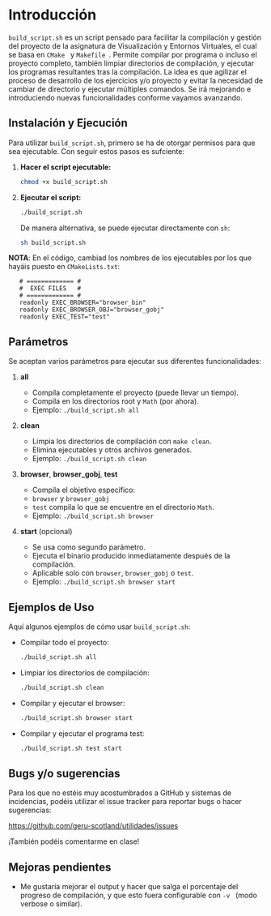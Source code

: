 # Introducción
`build_script.sh` es un script pensado para facilitar la compilación y gestión del proyecto de la asignatura de Visualización y Entornos Virtuales, el cual se basa en  ```CMake ``` y  ```Makefile ```. Permite compilar por programa o incluso el proyecto completo, también limpiar directorios de compilación, y ejecutar los programas resultantes tras la compilación. La idea es que agilizar el proceso de desarrollo de los ejercicios y/o proyecto y evitar la necesidad de cambiar de directorio y ejecutar múltiples comandos. Se irá mejorando e introduciendo nuevas funcionalidades conforme vayamos avanzando.

## Instalación y Ejecución
Para utilizar `build_script.sh`, primero se ha de otorgar permisos para que sea ejecutable. Con seguir estos pasos es sufciente:

1. **Hacer el script ejecutable:**
   ```bash
   chmod +x build_script.sh
   ```
2. **Ejecutar el script:**
   ```bash
   ./build_script.sh
   ```

   De manera alternativa, se puede ejecutar directamente con `sh`:
   ```bash
   sh build_script.sh
   ``` 
**NOTA**:
En el código, cambiad los nombres de los ejecutables por los que hayáis puesto en ```CMakeLists.txt```:
```
   # ============= #
   #  EXEC FILES   #
   # ============= #
   readonly EXEC_BROWSER="browser_bin"
   readonly EXEC_BROWSER_OBJ="browser_gobj"
   readonly EXEC_TEST="test"
```
## Parámetros
Se aceptan varios parámetros para ejecutar sus diferentes funcionalidades:

1. **all**
   - Compila completamente el proyecto (puede llevar un tiempo).
   - Compila en los directorios root y `Math` (por ahora).
   - Ejemplo: `./build_script.sh all`

2. **clean**
   - Limpia los directorios de compilación con `make clean`.
   - Elimina ejecutables y otros archivos generados.
   - Ejemplo: `./build_script.sh clean`

3. **browser**, **browser_gobj**, **test**
   - Compila el objetivo específico:
   - `browser` y `browser_gobj`
   - `test` compila lo que se encuentre en el directorio `Math`.
   - Ejemplo: `./build_script.sh browser`

4. **start** (opcional)
   - Se usa como segundo parámetro.
   - Ejecuta el binario producido inmediatamente después de la compilación.
   - Aplicable solo con `browser`, `browser_gobj` o `test`.
   - Ejemplo: `./build_script.sh browser start`

## Ejemplos de Uso
Aquí algunos ejemplos de cómo usar `build_script.sh`:

- Compilar todo el proyecto:
  ```bash
  ./build_script.sh all
  ```
- Limpiar los directorios de compilación:
  ```bash
  ./build_script.sh clean
  ```
- Compilar y ejecutar el browser:
  ```bash
  ./build_script.sh browser start
  ```
- Compilar y ejecutar el programa test:
  ```bash
  ./build_script.sh test start
  ```

## Bugs y/o sugerencias
Para los que no estéis muy acostumbrados a GitHub y sistemas de incidencias, podéis utilizar el issue tracker para reportar bugs o hacer sugerencias:

https://github.com/geru-scotland/utilidades/issues

¡También podéis comentarme en clase!

## Mejoras pendientes
- Me gustaría mejorar el output y hacer que salga el porcentaje del progreso de compilación, y que esto fuera configurable con ```-v ``` (modo verbose o similar).
